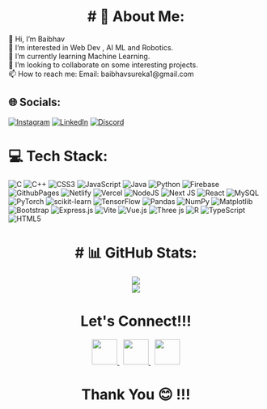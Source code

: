 <h1 align = "center"># 💫 About Me:</h1>
👋 Hi, I’m Baibhav<br>👀 I’m interested in Web Dev  , AI ML and Robotics.<br>🌱 I’m currently learning Machine Learning.<br>💞️ I’m looking to collaborate on some interesting projects.<br>📫 How to reach me: Email: baibhavsureka1@gmail.com


## 🌐 Socials:
 [![Instagram](https://img.shields.io/badge/Instagram-%23E4405F.svg?logo=Instagram&logoColor=white)](https://www.instagram.com/baibhav._.sureka/) [![LinkedIn](https://img.shields.io/badge/LinkedIn-%230077B5.svg?logo=linkedin&logoColor=white)](https://www.linkedin.com/in/baibhav-sureka-702257223/) [![Discord](https://img.shields.io/badge/Discord-%237289DA.svg?logo=discord&logoColor=white)](https://discord.gg/baibhav_sureka)

# 💻 Tech Stack:
![C](https://img.shields.io/badge/c-%2300599C.svg?style=for-the-badge&logo=c&logoColor=white) ![C++](https://img.shields.io/badge/c++-%2300599C.svg?style=for-the-badge&logo=c%2B%2B&logoColor=white) ![CSS3](https://img.shields.io/badge/css3-%231572B6.svg?style=for-the-badge&logo=css3&logoColor=white) ![JavaScript](https://img.shields.io/badge/javascript-%23323330.svg?style=for-the-badge&logo=javascript&logoColor=%23F7DF1E) ![Java](https://img.shields.io/badge/java-%23ED8B00.svg?style=for-the-badge&logo=openjdk&logoColor=white) ![Python](https://img.shields.io/badge/python-3670A0?style=for-the-badge&logo=python&logoColor=ffdd54) ![Firebase](https://img.shields.io/badge/firebase-%23039BE5.svg?style=for-the-badge&logo=firebase) ![GithubPages](https://img.shields.io/badge/github%20pages-121013?style=for-the-badge&logo=github&logoColor=white) ![Netlify](https://img.shields.io/badge/netlify-%23000000.svg?style=for-the-badge&logo=netlify&logoColor=#00C7B7) ![Vercel](https://img.shields.io/badge/vercel-%23000000.svg?style=for-the-badge&logo=vercel&logoColor=white) ![NodeJS](https://img.shields.io/badge/node.js-6DA55F?style=for-the-badge&logo=node.js&logoColor=white) ![Next JS](https://img.shields.io/badge/Next-black?style=for-the-badge&logo=next.js&logoColor=white) ![React](https://img.shields.io/badge/react-%2320232a.svg?style=for-the-badge&logo=react&logoColor=%2361DAFB) ![MySQL](https://img.shields.io/badge/mysql-%2300000f.svg?style=for-the-badge&logo=mysql&logoColor=white) ![PyTorch](https://img.shields.io/badge/PyTorch-%23EE4C2C.svg?style=for-the-badge&logo=PyTorch&logoColor=white) ![scikit-learn](https://img.shields.io/badge/scikit--learn-%23F7931E.svg?style=for-the-badge&logo=scikit-learn&logoColor=white) ![TensorFlow](https://img.shields.io/badge/TensorFlow-%23FF6F00.svg?style=for-the-badge&logo=TensorFlow&logoColor=white) ![Pandas](https://img.shields.io/badge/pandas-%23150458.svg?style=for-the-badge&logo=pandas&logoColor=white) ![NumPy](https://img.shields.io/badge/numpy-%23013243.svg?style=for-the-badge&logo=numpy&logoColor=white) ![Matplotlib](https://img.shields.io/badge/Matplotlib-%23ffffff.svg?style=for-the-badge&logo=Matplotlib&logoColor=black) ![Bootstrap](https://img.shields.io/badge/bootstrap-%238511FA.svg?style=for-the-badge&logo=bootstrap&logoColor=white) ![Express.js](https://img.shields.io/badge/express.js-%23404d59.svg?style=for-the-badge&logo=express&logoColor=%2361DAFB) ![Vite](https://img.shields.io/badge/vite-%23646CFF.svg?style=for-the-badge&logo=vite&logoColor=white) ![Vue.js](https://img.shields.io/badge/vue.js-%2335495e.svg?style=for-the-badge&logo=vuedotjs&logoColor=%234FC08D) ![Three js](https://img.shields.io/badge/threejs-black?style=for-the-badge&logo=three.js&logoColor=white) ![R](https://img.shields.io/badge/r-%23276DC3.svg?style=for-the-badge&logo=r&logoColor=white) ![TypeScript](https://img.shields.io/badge/typescript-%23007ACC.svg?style=for-the-badge&logo=typescript&logoColor=white) ![HTML5](https://img.shields.io/badge/html5-%23E34F26.svg?style=for-the-badge&logo=html5&logoColor=white)

<h1 align = "center"># 📊 GitHub Stats:</h1>
<div align="center">
  <div>
    <img src="https://github-readme-streak-stats.herokuapp.com/?user=BaibhavSureka&theme=dark&hide_border=false"/>
  </div>
  <div>
    <img src="https://github-readme-stats.vercel.app/api/top-langs/?username=BaibhavSureka&theme=dark&hide_border=false&include_all_commits=true&count_private=true&layout=compact"/>
  </div>
</div>

<h1 align = "center">Let's Connect!!!</h1>
<div class="scrollmenu" align = "center">
	<a href = "https://www.linkedin.com/in/baibhav-sureka-702257223/">
 <img width = "50px"src = "https://res.cloudinary.com/ddglxo0l3/image/upload/v1631429597/Self/linkedin_jo0dot.png" />
 </a>
&nbsp;
<a href = "mailto:baibhavsureka1@gmail.com">
 <img width = "50px" src = "https://res.cloudinary.com/ddglxo0l3/image/upload/v1631429608/Self/gmail_fm9lpo.png" />
 </a>
&nbsp;
<a href = "https://github.com/BaibhavSureka">
 <img width = "50px" src = "https://res.cloudinary.com/ddglxo0l3/image/upload/v1631429602/Self/github_j88moo.png" />
</a>	
<br>


<h1 align = "center">Thank You 😊 !!!</h1>
	
